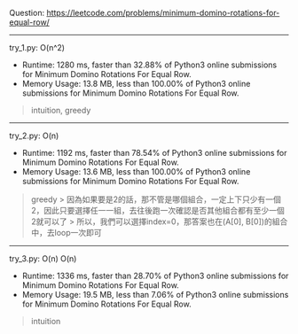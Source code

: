 Question: https://leetcode.com/problems/minimum-domino-rotations-for-equal-row/

---

try_1.py: O(n^2)
* Runtime: 1280 ms, faster than 32.88% of Python3 online submissions for Minimum Domino Rotations For Equal Row.
* Memory Usage: 13.8 MB, less than 100.00% of Python3 online submissions for Minimum Domino Rotations For Equal Row.

> intuition, greedy

---

try_2.py: O(n)
* Runtime: 1192 ms, faster than 78.54% of Python3 online submissions for Minimum Domino Rotations For Equal Row.
* Memory Usage: 13.6 MB, less than 100.00% of Python3 online submissions for Minimum Domino Rotations For Equal Row.

> greedy
	> 因為如果要是2的話，那不管是哪個組合，一定上下只少有一個2，因此只要選擇任一一組，去往後跑一次確認是否其他組合都有至少一個2就可以了
	> 所以，我們可以選擇index=0，那答案也在(A[0], B[0])的組合中，去loop一次即可

---

try_3.py: O(n) O(n)

* Runtime: 1336 ms, faster than 28.70% of Python3 online submissions for Minimum Domino Rotations For Equal Row.
* Memory Usage: 19.5 MB, less than 7.06% of Python3 online submissions for Minimum Domino Rotations For Equal Row.

> intuition
